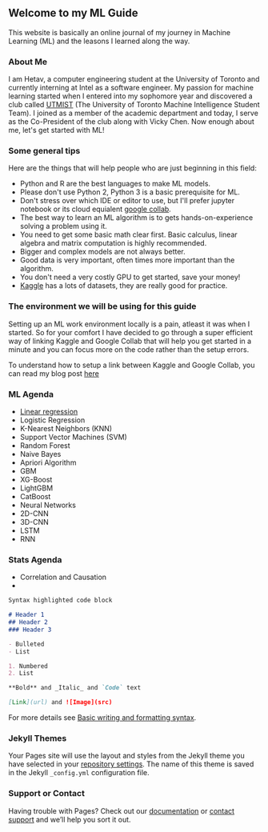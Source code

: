 ## Welcome to my ML Guide

This website is basically an online journal of my journey in Machine Learning (ML) and the leasons I learned along the way.

### About Me

I am Hetav, a computer engineering student at the University of Toronto and currently interning at Intel as a software engineer. My passion for machine learning started when I entered into my sophomore year and discovered a club called [UTMIST](https://utmist.gitlab.io/) (The University of Toronto Machine Intelligence Student Team). I joined as a member of the academic department and today, I serve as the Co-President of the club along with Vicky Chen. Now enough about me, let's get started with ML!

### Some general tips

Here are the things that will help people who are just beginning in this field:
- Python and R are the best languages to make ML models.
- Please don't use Python 2, Python 3 is a basic prerequisite for ML.
- Don't stress over which IDE or editor to use, but I'll prefer jupyter notebook or its cloud equialent [google collab](https://colab.research.google.com/).
- The best way to learn an ML algorithm is to gets hands-on-experience solving a problem using it.
- You need to get some basic math clear first. Basic calculus, linear algebra and matrix computation is highly recommended.
- Bigger and complex models are not always better.
- Good data is very important, often times more important than the algorithm.
- You don't need a very costly GPU to get started, save your money!
- [Kaggle](https://www.kaggle.com/datasets) has a lots of datasets, they are really good for practice.

### The environment we will be using for this guide

Setting up an ML work environment locally is a pain, atleast it was when I started. So for your comfort I have decided to go through a super efficient way of linking Kaggle and Google Collab that will help you get started in a minute and you can focus more on the code rather than the setup errors.

To understand how to setup a link between Kaggle and Google Collab, you can read my blog post [here](https://medium.com/@pandyahetav1/the-simplest-way-to-link-kaggle-dataset-to-a-google-colab-notebook-fc262ec019b3)

### ML Agenda

- [Linear regression](https://colab.research.google.com/drive/1FhScOv9y-2wuq3kZT9BY7c36wwIGIChY?usp=sharing)
- Logistic Regression
- K-Nearest Neighbors (KNN)
- Support Vector Machines (SVM)
- Random Forest
- Naive Bayes
- Apriori Algorithm
- GBM
- XG-Boost
- LightGBM
- CatBoost
- Neural Networks
- 2D-CNN
- 3D-CNN
- LSTM
- RNN

### Stats Agenda

- Correlation and Causation
- 


```markdown
Syntax highlighted code block

# Header 1
## Header 2
### Header 3

- Bulleted
- List

1. Numbered
2. List

**Bold** and _Italic_ and `Code` text

[Link](url) and ![Image](src)
```

For more details see [Basic writing and formatting syntax](https://docs.github.com/en/github/writing-on-github/getting-started-with-writing-and-formatting-on-github/basic-writing-and-formatting-syntax).

### Jekyll Themes

Your Pages site will use the layout and styles from the Jekyll theme you have selected in your [repository settings](https://github.com/pandyah5/ML_Info/settings/pages). The name of this theme is saved in the Jekyll `_config.yml` configuration file.

### Support or Contact

Having trouble with Pages? Check out our [documentation](https://docs.github.com/categories/github-pages-basics/) or [contact support](https://support.github.com/contact) and we’ll help you sort it out.

